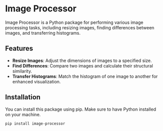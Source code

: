 # Image Processor

Image Processor is a Python package for performing various image processing tasks, including resizing images, finding differences between images, and transferring histograms.

## Features

- **Resize Images**: Adjust the dimensions of images to a specified size.
- **Find Differences**: Compare two images and calculate their structural similarity.
- **Transfer Histograms**: Match the histogram of one image to another for enhanced visualization.

## Installation

You can install this package using pip. Make sure to have Python installed on your machine.

```bash
pip install image-processor
